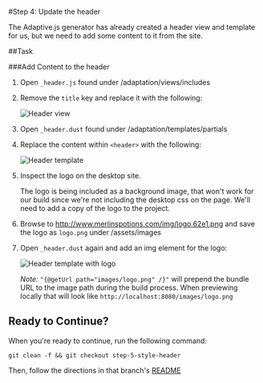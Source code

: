 #Step 4: Update the header

The Adaptive.js generator has already created a header view and template for us, but we need to add some content to it from the site.

##Task

###Add Content to the header

1. Open `_header.js` found under /adaptation/views/includes
2. Remove the `title` key and replace it with the following:

    ![Header view](https://s3.amazonaws.com/uploads.hipchat.com/15359/64553/mzrVgFqr5IwAYJe/Screen%20Shot%202015-01-16%20at%205.02.22%20PM.png)

3. Open `_header.dust` found under /adaptation/templates/partials
4. Replace the content within `<header>` with the following:

    ![Header template](https://s3.amazonaws.com/uploads.hipchat.com/15359/64553/ceuMpLqbsr3zCiK/Screen%20Shot%202015-01-16%20at%205.06.11%20PM.png)

5. Inspect the logo on the desktop site.

    The logo is being included as a background image, that won't work for our build since we're not including the desktop css on the page. We'll need to add a copy of the logo to the project.

6. Browse to http://www.merlinspotions.com/img/logo.62e1.png and save the logo as `logo.png` under /assets/images
7. Open `_header.dust` again and add an img element for the logo:

    ![Header template with logo](https://s3.amazonaws.com/uploads.hipchat.com/15359/64553/xpIjXKi4nTnUzeb/Screen%20Shot%202015-01-16%20at%205.08.42%20PM.png)

    *Note:* `"{@getUrl path="images/logo.png" /}"` will prepend the bundle URL to the image path during the build process. When previewing locally that will look like `http://localhost:8080/images/logo.png`


## Ready to Continue?

When you're ready to continue, run the following command:

```
git clean -f && git checkout step-5-style-header
```

Then, follow the directions in that branch's [README](https://github.com/mobify/workshop--adaptivejs-site/blob/step-5-style-header/README.md)